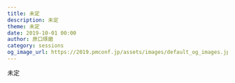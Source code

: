 ```yaml
---
title: 未定
description: 未定
theme: 未定
date: 2019-10-01 00:00
author: 原口琢磨
category: sessions
og_image_url: https://2019.pmconf.jp/assets/images/default_og_images.jpg
---
```

未定

